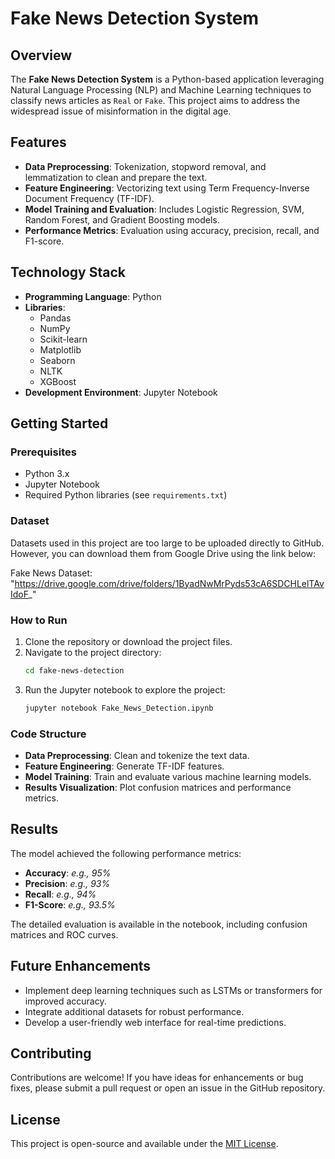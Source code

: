 # Fake News Detection System

## Overview
The **Fake News Detection System** is a Python-based application leveraging Natural Language Processing (NLP) and Machine Learning techniques to classify news articles as `Real` or `Fake`. This project aims to address the widespread issue of misinformation in the digital age.

## Features
- **Data Preprocessing**: Tokenization, stopword removal, and lemmatization to clean and prepare the text.
- **Feature Engineering**: Vectorizing text using Term Frequency-Inverse Document Frequency (TF-IDF).
- **Model Training and Evaluation**: Includes Logistic Regression, SVM, Random Forest, and Gradient Boosting models.
- **Performance Metrics**: Evaluation using accuracy, precision, recall, and F1-score.

## Technology Stack
- **Programming Language**: Python
- **Libraries**:
  - Pandas
  - NumPy
  - Scikit-learn
  - Matplotlib
  - Seaborn
  - NLTK
  - XGBoost
- **Development Environment**: Jupyter Notebook

## Getting Started
### Prerequisites
- Python 3.x
- Jupyter Notebook
- Required Python libraries (see `requirements.txt`)

### Dataset
Datasets used in this project are too large to be uploaded directly to GitHub. However, you can download them from Google Drive using the link below:

Fake News Dataset: "https://drive.google.com/drive/folders/1ByadNwMrPyds53cA6SDCHLelTAvIdoF_"

### How to Run
1. Clone the repository or download the project files.
2. Navigate to the project directory:
   ```bash
   cd fake-news-detection
   ```
3. Run the Jupyter notebook to explore the project:
   ```bash
   jupyter notebook Fake_News_Detection.ipynb
   ```

### Code Structure
- **Data Preprocessing**: Clean and tokenize the text data.
- **Feature Engineering**: Generate TF-IDF features.
- **Model Training**: Train and evaluate various machine learning models.
- **Results Visualization**: Plot confusion matrices and performance metrics.

## Results
The model achieved the following performance metrics:
- **Accuracy**: _e.g., 95%_
- **Precision**: _e.g., 93%_
- **Recall**: _e.g., 94%_
- **F1-Score**: _e.g., 93.5%_

The detailed evaluation is available in the notebook, including confusion matrices and ROC curves.

## Future Enhancements
- Implement deep learning techniques such as LSTMs or transformers for improved accuracy.
- Integrate additional datasets for robust performance.
- Develop a user-friendly web interface for real-time predictions.

## Contributing
Contributions are welcome! If you have ideas for enhancements or bug fixes, please submit a pull request or open an issue in the GitHub repository.

## License
This project is open-source and available under the [MIT License](LICENSE).
